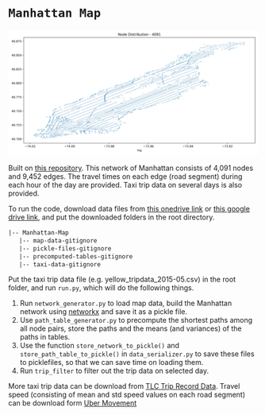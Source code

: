 # `Manhattan Map`
<img src="https://github.com/Leot6/Manhattan-Map/blob/master/node_distribution.jpg" width="1000">

Built on [this repository](https://github.com/wallarelvo/nyc-taxi-analysis). This network of Manhattan consists of 4,091 nodes and 9,452 edges. The travel times on each edge (road segment) during each hour of the day are provided. Taxi trip data on several days is also provided. 

To run the code, download data files from [this onedrive link](https://1drv.ms/f/s!AsqflzzqZj9qg-8nGeUMw8BgM6O-4w) or [this google drive link](https://drive.google.com/drive/folders/1p9QZACjjBDog3KzvoAtkNgcrvjHMj6TG?usp=sharing), and put the downloaded folders in the root directory.

```
|-- Manhattan-Map
   |-- map-data-gitignore
   |-- pickle-files-gitignore
   |-- precomputed-tables-gitignore
   |-- taxi-data-gitignore
```


Put the taxi trip data file (e.g. yellow_tripdata_2015-05.csv) in the root folder, and run `run.py`, which will do the following things.
1. Run `network_generator.py` to load map data, build the Manhattan network using [networkx](https://networkx.github.io/) and save it as a pickle file. 
2. Use `path_table_generator.py` to precompute the shortest paths among all node pairs, store the paths and the means (and variances) of the paths in tables. 
3. Use the function `store_network_to_pickle()` and `store_path_table_to_pickle()` in `data_serializer.py` to save these files to picklefiles, so that we can save time on loading them. 
4. Run `trip_filter` to filter out the trip data on selected day.

More taxi trip data can be download from [TLC Trip Record Data](https://www1.nyc.gov/site/tlc/about/tlc-trip-record-data.page). Travel speed (consisting of mean and std speed values on each road segment) can be download form [Uber Movement](https://movement.uber.com/explore/new_york/speeds/query?dt[tpb]=ALL_DAY&dt[wd;]=1,2,3,4,5,6,7&dt[dr][sd]=2019-11-30&dt[dr][ed]=2019-12-30&ff=&lat.=40.7264408&lng.=-73.9924725&z.=13.17&lang=en-US)

